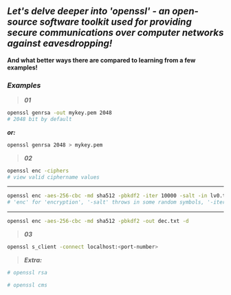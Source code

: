 ## _Let's delve deeper into 'openssl' - an open-source software toolkit used for providing secure communications over computer networks against eavesdropping!_

**And what better ways there are compared to learning from a few examples!**

### _Examples_

> **_01_**

```bash
openssl genrsa -out mykey.pem 2048
# 2048 bit by default
```

**_or:_**

```bash
openssl genrsa 2048 > mykey.pem
```

> **_02_**

```bash
openssl enc -ciphers
# view valid ciphername values
```

---

```bash
openssl enc -aes-256-cbc -md sha512 -pbkdf2 -iter 10000 -salt -in lv0.txt -out lv0.enc
# 'enc' for 'encryption', '-salt' throws in some random symbols, '-iter' for 'iteration'
```

---

```bash
openssl enc -aes-256-cbc -md sha512 -pbkdf2 -out dec.txt -d
```

> **_03_**

```bash
openssl s_client -connect localhost:<port-number>
```

> **_Extra:_**

```bash
# openssl rsa

# openssl cms
```